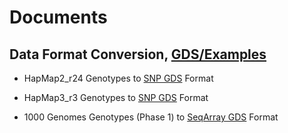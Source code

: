 # Documents

## Data Format Conversion, [GDS/Examples](./GDS/Examples)

* HapMap2_r24 Genotypes to [SNP GDS](http://www.bioconductor.org/packages/release/bioc/html/SNPRelate.html) Format

* HapMap3_r3 Genotypes to [SNP GDS](http://www.bioconductor.org/packages/release/bioc/html/SNPRelate.html) Format

* 1000 Genomes Genotypes (Phase 1) to [SeqArray GDS](http://www.bioconductor.org/packages/release/bioc/html/SeqArray.html) Format
